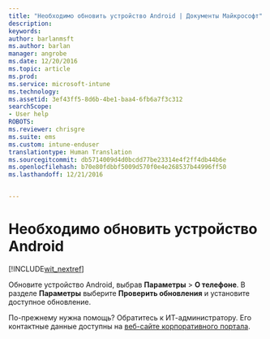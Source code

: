 ```yaml
---
title: "Необходимо обновить устройство Android | Документы Майкрософт"
description: 
keywords: 
author: barlanmsft
ms.author: barlan
manager: angrobe
ms.date: 12/20/2016
ms.topic: article
ms.prod: 
ms.service: microsoft-intune
ms.technology: 
ms.assetid: 3ef43ff5-8d6b-4be1-baa4-6fb6a7f3c312
searchScope:
- User help
ROBOTS: 
ms.reviewer: chrisgre
ms.suite: ems
ms.custom: intune-enduser
translationtype: Human Translation
ms.sourcegitcommit: db5714009d4d0bcdd77be23314e4f2ff4db44b6e
ms.openlocfilehash: b70e80fdbbf5009d570f0e4e268537b44996ff50
ms.lasthandoff: 12/21/2016


---
```


# <a name="you-need-to-update-your-android-device"></a>Необходимо обновить устройство Android

[!INCLUDE[wit_nextref](../includes/end-user-os-update-guidance.md)]

Обновите устройство Android, выбрав **Параметры** > **О телефоне**. В разделе __Параметры__ выберите __Проверить обновления__ и установите доступное обновление.

По-прежнему нужна помощь? Обратитесь к ИТ-администратору. Его контактные данные доступны на [веб-сайте корпоративного портала](http://portal.manage.microsoft.com).

